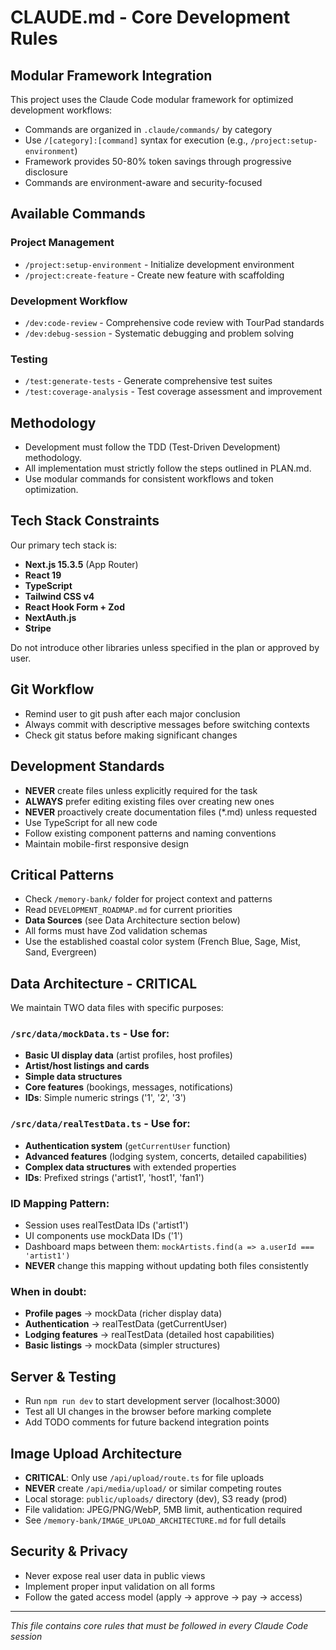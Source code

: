 # CLAUDE.md - Core Development Rules

## Modular Framework Integration
This project uses the Claude Code modular framework for optimized development workflows:
- Commands are organized in `.claude/commands/` by category
- Use `/[category]:[command]` syntax for execution (e.g., `/project:setup-environment`)
- Framework provides 50-80% token savings through progressive disclosure
- Commands are environment-aware and security-focused

## Available Commands

### Project Management
- `/project:setup-environment` - Initialize development environment
- `/project:create-feature` - Create new feature with scaffolding

### Development Workflow  
- `/dev:code-review` - Comprehensive code review with TourPad standards
- `/dev:debug-session` - Systematic debugging and problem solving

### Testing
- `/test:generate-tests` - Generate comprehensive test suites
- `/test:coverage-analysis` - Test coverage assessment and improvement

## Methodology
- Development must follow the TDD (Test-Driven Development) methodology.
- All implementation must strictly follow the steps outlined in PLAN.md.
- Use modular commands for consistent workflows and token optimization.

## Tech Stack Constraints
Our primary tech stack is:
- **Next.js 15.3.5** (App Router)
- **React 19**
- **TypeScript**
- **Tailwind CSS v4**
- **React Hook Form + Zod**
- **NextAuth.js**
- **Stripe**

Do not introduce other libraries unless specified in the plan or approved by user.

## Git Workflow
- Remind user to git push after each major conclusion
- Always commit with descriptive messages before switching contexts
- Check git status before making significant changes

## Development Standards
- **NEVER** create files unless explicitly required for the task
- **ALWAYS** prefer editing existing files over creating new ones
- **NEVER** proactively create documentation files (*.md) unless requested
- Use TypeScript for all new code
- Follow existing component patterns and naming conventions
- Maintain mobile-first responsive design

## Critical Patterns
- Check `/memory-bank/` folder for project context and patterns
- Read `DEVELOPMENT_ROADMAP.md` for current priorities
- **Data Sources** (see Data Architecture section below)
- All forms must have Zod validation schemas
- Use the established coastal color system (French Blue, Sage, Mist, Sand, Evergreen)

## Data Architecture - CRITICAL
We maintain TWO data files with specific purposes:

### `/src/data/mockData.ts` - Use for:
- **Basic UI display data** (artist profiles, host profiles)
- **Artist/host listings and cards**
- **Simple data structures**
- **Core features** (bookings, messages, notifications)
- **IDs**: Simple numeric strings ('1', '2', '3')

### `/src/data/realTestData.ts` - Use for:
- **Authentication system** (`getCurrentUser` function)
- **Advanced features** (lodging system, concerts, detailed capabilities)
- **Complex data structures** with extended properties
- **IDs**: Prefixed strings ('artist1', 'host1', 'fan1')

### ID Mapping Pattern:
- Session uses realTestData IDs ('artist1')
- UI components use mockData IDs ('1') 
- Dashboard maps between them: `mockArtists.find(a => a.userId === 'artist1')`
- **NEVER** change this mapping without updating both files consistently

### When in doubt:
- **Profile pages** → mockData (richer display data)
- **Authentication** → realTestData (getCurrentUser)
- **Lodging features** → realTestData (detailed host capabilities)
- **Basic listings** → mockData (simpler structures)

## Server & Testing
- Run `npm run dev` to start development server (localhost:3000)
- Test all UI changes in the browser before marking complete
- Add TODO comments for future backend integration points

## Image Upload Architecture
- **CRITICAL**: Only use `/api/upload/route.ts` for file uploads
- **NEVER** create `/api/media/upload/` or similar competing routes
- Local storage: `public/uploads/` directory (dev), S3 ready (prod)
- File validation: JPEG/PNG/WebP, 5MB limit, authentication required
- See `/memory-bank/IMAGE_UPLOAD_ARCHITECTURE.md` for full details

## Security & Privacy
- Never expose real user data in public views
- Implement proper input validation on all forms
- Follow the gated access model (apply → approve → pay → access)

---
*This file contains core rules that must be followed in every Claude Code session*